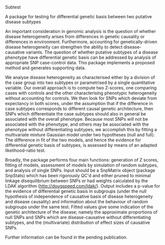 Subtest

A package for testing for differential genetic basis between two putative disease subtypes

An important consideration in genomic analysis is the question of whether disease heterogeneity arises from differences in genetic causality or differences in environment. Furthermore, accounting for genetically-driven disease heterogeneity can strengthen the ability to detect disease-causative variants. The question of whether putative subtypes of a disease phenotype have differential genetic basis can be addressed by analysis of appropriate SNP case-control data. This package implements a proposed method and generates supporting data.
 
We analyse disease heterogeneity as characterised either by a division of the case group into two subtypes or parametrised by a single quantitative variable. Our overall approach is to compute two Z-scores, one comparing cases with controls and the other characterising phenotypic heterogeneity without accounting for controls. We then look for SNPs which deviate from expectancy in both scores, under the assumption that if the difference in case subtypes corresponds to different causal genetic architecture, then SNPs which differentiate the case subtypes should also in general be associated with the overall phenotype. Because most SNPs will not be associated with the phenotype, and others may be associated with the phenotype without differentiating subtypes, we accomplish this by fitting a multivariate mixture Gaussian model under two hypotheses (null and full). The difference in fit of the two models, and hence the evidence for differential genetic basis of subtypes, is assessed by means of an adapted likelihood-ratio test.

Broadly, the package performs four main functions: generation of Z scores, fitting of models, assessment of models by simulation of random subtypes, and analysis of single SNPs. Input should be a SnpMatrix object (package SnpStats) which has been rigorously QC'd and either pruned to minimal linkage disequilibrium between SNPs or had weights calculated by the LDAK algorithm (http://dougspeed.com/ldak/). Output includes a p-value for the evidence of differential genetic basis in subgroups (under the null hypothesis of independence of causative basis of disease heterogeneity and disease causality) and information about the behaviour of random subgroups under the same test. Fitted values give some indication of the genetic architecture of the disease; namely the approximate proportions of null SNPs and SNPs which are disease-causative without differentiating subtypes, and the (multivariate) distribution of effect sizes of causative SNPs.

Further information can be found in the pending publication.
